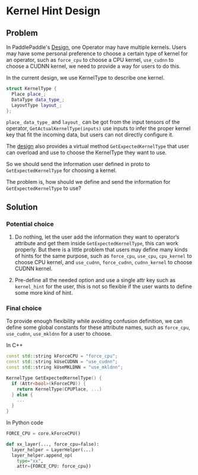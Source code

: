 # Kernel Hint Design

## Problem
In PaddlePaddle's [Design](https://github.com/PaddlePaddle/FluidDoc/blob/develop/doc/fluid/design/execution/switch.md), one Operator may have multiple kernels. Users may have some personal preference to choose a certain type of kernel for an operator, such as `force_cpu` to choose a CPU kernel, `use_cudnn` to choose a CUDNN kernel, we need to provide a way for users to do this.

In the current design, we use KernelType to describe one kernel.

```cpp
struct KernelType {
  Place place_;
  DataType data_type_;
  LayoutType layout_;
};
```
 `place_` `data_type_` and `layout_` can be got from the input tensors of the operator, `GetActualKernelType(inputs)` use inputs to infer the proper kernel key that fit the incoming data, but users can not directly configure it.

The [design](https://github.com/PaddlePaddle/FluidDoc/blob/develop/doc/fluid/design/execution/switch.md) also provides a virtual method `GetExpectedKernelType` that user can overload and use to choose the KernelType they want to use.

So we should send the information user defined in proto to `GetExpectedKernelType` for choosing a kernel.

The problem is, how should we define and send the information for `GetExpectedKernelType` to use?

## Solution

### Potential choice
1. Do nothing, let the user add the information they want to operator‘s attribute and get them inside `GetExpectedKernelType`, this can work properly. But there is a little problem that users may define many kinds of hints for the same purpose, such as `force_cpu`, `use_cpu`, `cpu_kernel` to choose CPU kernel, and `use_cudnn`, `force_cudnn`, `cudnn_kernel` to choose CUDNN kernel.

2. Pre-define all the needed option and use a single attr key such as `kernel_hint` for the user, this is not so flexible if the user wants to define some more kind of hint.

### Final choice
To provide enough flexibility while avoiding confusion definition, we can define some global constants for these attribute names, such as `force_cpu`, `use_cudnn`, `use_mkldnn` for a user to choose.

In C++

```cpp
const std::string kForceCPU = "force_cpu";
const std::string kUseCUDNN = "use_cudnn";
const std::string kUseMKLDNN = "use_mkldnn";

KernelType GetExpectedKernelType() {
  if (Attr<bool>(kForceCPU)) {
    return KernelType(CPUPlace, ...)
  } else {
    ...
  }
}
```

In Python code

```python
FORCE_CPU = core.kForceCPU()

def xx_layer(..., force_cpu=false):
  layer_helper = LayerHelper(...)
  layer_helper.append_op(
    type="xx",
    attr={FORCE_CPU: force_cpu})
```
